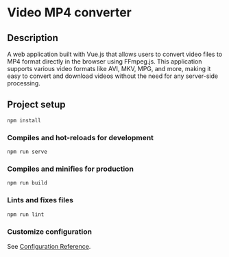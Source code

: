 # Video MP4 converter

## Description
A web application built with Vue.js that allows users to convert video files to MP4 format directly in the browser using FFmpeg.js. This application supports various video formats like AVI, MKV, MPG, and more, making it easy to convert and download videos without the need for any server-side processing.

## Project setup
```
npm install
```

### Compiles and hot-reloads for development
```
npm run serve
```

### Compiles and minifies for production
```
npm run build
```

### Lints and fixes files
```
npm run lint
```

### Customize configuration
See [Configuration Reference](https://cli.vuejs.org/config/).
